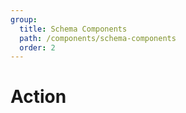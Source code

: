 ```yaml
---
group:
  title: Schema Components
  path: /components/schema-components
  order: 2
---
```


# Action
